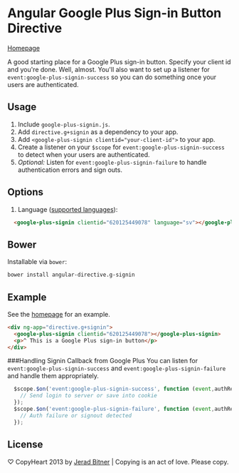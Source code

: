 # Angular Google Plus Sign-in Button Directive


[Homepage](http://jeradbitner.com/angular-directive.g-signin/)


A good starting place for a Google Plus sign-in button. Specify your client id and you're done. Well, almost. You'll also want to set up a listener for `event:google-plus-signin-success` so you can do something once your users are authenticated.

## Usage
1. Include `google-plus-signin.js`.
2. Add `directive.g+signin` as a dependency to your app.
3. Add `<google-plus-signin clientid="your-client-id">` to your app.
4. Create a listener on your `$scope` for `event:google-plus-signin-success` to detect when your users are authenticated.
5. *Optional:* Listen for `event:google-plus-signin-failure` to handle authentication errors and sign outs.

## Options 
1. Language ([supported languages](https://developers.google.com/+/web/api/supported-languages)):
```html
  <google-plus-signin clientid="620125449078" language="sv"></google-plus-signin>
```

## Bower
Installable via `bower`:

```bash
bower install angular-directive.g-signin
```

## Example

See the [homepage](http://jeradbitner.com/angular-directive.g-signin/) for an example.

```html
<div ng-app="directive.g+signin">
  <google-plus-signin clientid="620125449078"></google-plus-signin>
  <p>^ This is a Google Plus sign-in button</p>
</div>
```

###Handling Signin Callback from Google Plus
You can listen for `event:google-plus-signin-success` and `event:google-plus-signin-failure` and handle them appropriately.

```javascript
  $scope.$on('event:google-plus-signin-success', function (event,authResult) {
    // Send login to server or save into cookie
  });
  $scope.$on('event:google-plus-signin-failure', function (event,authResult) {
    // Auth failure or signout detected
  });
```

## License
♡ CopyHeart 2013 by [Jerad Bitner](http://jeradbitner.com) | Copying is an act of love. Please copy.
